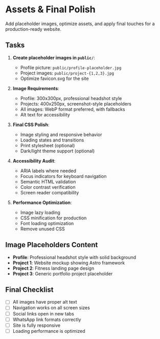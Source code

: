 # Assets & Final Polish

Add placeholder images, optimize assets, and apply final touches for a production-ready website.

## Tasks

1. **Create placeholder images in `public/`**:
   - Profile picture: `public/profile-placeholder.jpg`
   - Project images: `public/project-{1,2,3}.jpg`
   - Optimize favicon.svg for the site

2. **Image Requirements**:
   - Profile: 300x300px, professional headshot style
   - Projects: 400x250px, screenshot-style placeholders
   - All images: WebP format preferred, with fallbacks
   - Alt text for accessibility

3. **Final CSS Polish**:
   - Image styling and responsive behavior
   - Loading states and transitions
   - Print stylesheet (optional)
   - Dark/light theme support (optional)

4. **Accessibility Audit**:
   - ARIA labels where needed
   - Focus indicators for keyboard navigation
   - Semantic HTML validation
   - Color contrast verification
   - Screen reader compatibility

5. **Performance Optimization**:
   - Image lazy loading
   - CSS minification for production
   - Font loading optimization
   - Remove unused CSS

## Image Placeholders Content
- **Profile**: Professional headshot style with solid background
- **Project 1**: Website mockup showing Astro framework
- **Project 2**: Fitness landing page design
- **Project 3**: Generic portfolio project placeholder

## Final Checklist
- [ ] All images have proper alt text
- [ ] Navigation works on all screen sizes
- [ ] Social links open in new tabs
- [ ] WhatsApp link formats correctly
- [ ] Site is fully responsive
- [ ] Loading performance is optimized
